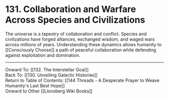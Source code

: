 # 131. Collaboration and Warfare Across Species and Civilizations

The universe is a tapestry of collaboration and conflict. Species and civilizations have forged alliances, exchanged wisdom, and waged wars across millions of years. Understanding these dynamics allows humanity to [[Consciously Choose]] a path of peaceful collaboration while defending against exploitation and domination.

____

Onward To: [[132. The Interstellar Goal]]  
Back To: [[130. Unveiling Galactic Histories]]  
Return to Table of Contents: [[144 Threads - A Desperate Prayer to Weave Humanity's Last Best Hope]]  
Onward to Other [[Lionsberg Wiki Books]]  